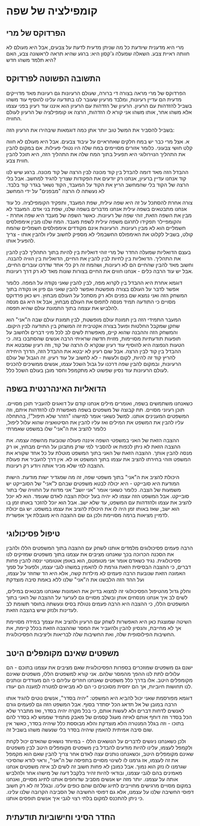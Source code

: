 # קומפילציה של שפה

## הפרדוקס של מרי

מרי היא מדענית שיודעת כל מה שניתן מדעית לדעת על צבעים, 
אבל היא מעולם לא חוותה ראיית צבע. השאלה שמעלה ג'קסון היא: 
ברגע שהיא תראה לראשונה צבע, האם היא תלמד משהו חדש?

## התשובה הפשוטה לפרדוקס

הפרדוקס של מרי מראה בצורה די ברורה, שעולם הרעיונות
גם רעיונות מאד מדוייקים מדעית הם עדיין רעיונות, ומלבד
מרעיון שעובר לנו בתודעה עלינו להוסיף עוד משהו בשביל להזדהות 
עם הרעיון. הרעיון של הזדהות עם הרעיון הוא איננו עוד 
רעיון בפני עצמו אלא משהו אחר, אותו משהו אני קורא לו הזדהות, הרצה או קומפילציה 
של הרעיון לעולם החוויה. 

בשביל להסביר את המשל טוב יותר אתן כמה דוגמאות שיבהירו את הרעיון הזה: 

א. אצל מרי כבר יש במח חלקים שאחראיים על עיבוד צבעים. אבל היא מעולם לא חווה קלט חושי 
צבעוני. כלומר אזורים מסויימים במח שלה היו נטולי פעילות. אם במקום להבין את התהליך הנוירולוגי
היא תפעיל בתוך המח שלה את התהליך הזה, היא תוכל להבין חווית צבע. 

ההבדל הזה מאד דומה להבדל בין קוד מכונה לבין הרצה של קוד מכונה. ברגע שיש לנו קוד
אנחנו עדיין ברעיון, אנחנו רק יודעים את הפקודות שצריך להגיד למחשב. אבל בלי הרצה של הקוד 
בלי שהמחשב הריץ את הקוד על המעבד, הקוד נשאר בגדר קוד בלבד. לא נעשתה לו הרצה "מבפנים" על ידי המחשב

צורה אחרת להסתכל על זה היא שפה עילית, שפת המעבד, ותפקיד הקומפילציה. כל עוד אנחנו מתבטאים בשפה עילית
אנחנו מדברים בשפה שלנו, שפת בני אדם. המעבד לא מבין את השפה הזאת, זוהי שפה של רעיונות. כאשר
השפה של מעבד היא שפה אחרת - והקומפיילר תפקידו לתרגם משפה עילית לשפת מעבד. המח שלנו מבין 
אימפולסים חשמליים הוא לא מבין רעיונות. הרעיונות אינם מקודדים אימפולסים חשמליים שהמח קולט, בשביל 
לקלוט את האימפולס החשבמלי לא מספיק לחשוב עליו ולהבין אותו - צריך להפעיל אותו.

בעצם הדואליות שמעלה החדר של מרי זוהי דואליות בין להיות בתוך התהליך לבין להבין את התהליך. הדואליות
בין לחיות לבין להבין את החיים, הדואליות בין הוויה להבנה. וחשוב מאד להבין שהחיים הם לא רעיונות, ושהמח זה רק 
כלי אחד שדרכו עוברים החיים, אבל יש עוד הרבה כלים - אנחנו חווים את החיים בצורות שונות מאד לא רק דרך רעיונות. 

דוגמא אחרת היא ההבדל בין לקרוא מפה, לבין להבין שאני נקודה על המפה. כלומר אפשר לדבר על העולם בצורה מופשטת ואפשר להבין
שאני גם פיון או נקודה בתוך המשחק הזה ואני נמצא שם בפנים ולא רק מסתכל על העולם מבחוץ. ויש כאן פרדוקס מסויים
כי התודעה תמיד מנסה לתפוס את העולם מבחוץ, אבל אז היא גם מנסה להלביש את עצמה בתוך התמונת עולם שהיא תפסה. 

המעבר התמידי הזה בין תמונת עולם מופשטת, לבין תמונת עולם שבה ה"אני" הוא שחקן שמקבל החלטות ופועל בצורה אקטיבית
זה המשחק בין התודעה לבין היקום. והמשחק הזה וההבנה שהוא קיים, מאפשרת לשים לב לכל מיני דברים ולחשוב על תופעות
תודעתיות מסויימות, מזוית חדשה שראיתי הרבה אנשים שהסתבכו בזה. כי הטעות הנפוצה היא להוסיף עוד רעיון שנקרא לו 
הרצה של קוד, וזה רעיון שמבטא את ההבדל בין קוד לבין הרצה. אבל שום רעיון לא יבטא את ההבדל הזה, הדרך היחידה להריץ 
קוד זה להיות, לקום ולעשות - לא לחשוב על עוד רעיון. זה הגבול של עולם הרעיונות, ובמקום להבין שפה דרכנו על גבול
השכל עצמו, אנשים ממשיכים להכניס לעולם הרעיונות עוד נסיון שפשוט לא מתקמפל וחסר מובן בעולם השכל כלל.

## הדואליות האינהרנטית בשפה

כשאנחנו משתמשים בשפה, ואומרים מילים אנחנו קודם על דואגים להעביר תוכן מסויים. תוכן רעיוני מסויים. 
תת קבוצה של משפטים בשפה מאפשרת לנו להזדהות איתם, וזה המשפטים המענינים אותנו. 
למשל כשאני אומר למישהו "הזהר שלא תיפול"!, בהתחלה עליו להבין את המשפט את המילים
ואז עליו להבין את הסיטואציה שהוא עלול ליפול, כלומר להציב את ה"אני" שלו במשפט שאמרתי

ההצבה הזאת של האני במשפטי השפה איננה פעולה שנובעת מהשפה עצמה. את ההצבה הזאת לא ניתן לכפות או להסביר למי שרק
מתבונן על החיים מבחוץ, או רק מנסה להבין אותך. ההצבה הזאת של האני בתוך המשפט מוטלת על כל אחד שקורא את המשפט
וזוהי בחירתו להציב את עצמו בתוך המשפט או לא. אין דרך להעביר את פעולת ההצבה למי שלא מכיר אותה ויודע רק רעיונות.

היכולת להציב את ה"אני" בתוך משפטי שפה, זה מה שמגדיר ישות מודעת. הישות המודעת היא סובייקט - היא יכולה לבטא משפטים 
שבהם ל"אני" של הסובייקט יש משמעות של הצבה. כלומר כשאני אומר "אני יושב" אני מדווח על החוויה שלי בתור סובייקט. אבל 
המשפט הזה עצמו לא יהיה בעל יכולת הצבה לאדם שעומד. הוא לא יוכל להציב את עצמו ולהזדהות עם המשפט, עד שלא ישב. אבל הוא יוכל
להזכר באותו זמן בו הוא ישב, שאז באותו זמן היה לו את היכולת להציב את עצמו במשפט. יש גם יכולת לדמיין מציאות ברמה מסויימת
ולכן גם שם ההצבה היא מוגבלת אך אפשרית. 

## טיפול פסיכולוגי

הרבה פעמים פסיכולוגים מלמדים אותנו לשחק עם ההצבה בתוך המשפטים הללו ולהבין את הסכנה הכרוכה בכך שאנחנו 
מציבים את עצמנו בתוך משפטים שמזיקים לנו פסיכולוגית. נגיד כשאדם אומר אני מטומטם, הוא באופן אוטומטי 
ינסה להבין פחות דברים, כי ההצבה הבסיסית הזאת גורמת לו להאמין במשהו לגבי עצמו, ולפעול על סמך האמונה הזאת שנובעת 
הרבה פעמים לא מילדות קשה, אלא היא הד שחוזר על עצמו, ועל ההד הזה הלבשנו את ה"אני" שלנו ללא באמת סיבה מוצדקת

וחלק גדול מהטיפול הפסיכולוגי זה למצוא בדיוק את האמונות שאנחנו מבטאים במילים, לשים לב איך אנחנו מנסחים אותן
ובשלב מסויים גם לערער על ההצבה של האני בתוך המשפטים הללו, כי ההצבה היא הרבה פעמים נטולת בסיס ונעשתה בחוסר תשומת לב 
לעדינות ולנזק שיש בהצבה הזאת. 

השיטה שמוצגת כאן היא האפשרות לשחק עם הרעיון ולהציב את עצמך במידה מסויימת אך לא מחייבת, והנסיון להבין 
ולהעביר את המסר שההצבה הזאת בכלל קיימת, את החשיבות הפילוסופית שלה, ואת החשיבות שלה לבריאות וליציבות הפסיכולוגית. 

## משפטים שאינם מקומפלים היטב

ישנם גם משפטים שמוזכרים בספרות הפסיכולוגית שאם מציבים את עצמנו בתוכם - הם עלולים לתת לנו ההפך מהמסר שלהם. 
אני קורא למשפטים הללו, משפטים שאינם מקומפלים היטב. אלו בדרך כלל משפטים שאנחנו חוזרים עליהם כי הם מעודדים
ונותנים לנו תחושות חיוביות, אך הם יחסית מסוכנים כי הם לא מביאים למטרה למענה הם יעודו. 

דוגמא מפורסמת שאני יכול להביא היא המשפט: "יהיה בסדר", אנשים נוטים להגיד אותו הרבה במובן של אל תדאג הכל
יסתדר בסוף. אבל המשפט הזה גם לפעמים גורם לאנשים לדחות דברים ולא לעשות אותם, כי בכל מקרה יהיה בסדר, ואז 
מתברר שלא הכל בסדר וזה דוחף אותם לאיזה מעגל קסמים של מאבק מתמיד שממש לא בסדר להם בתוכו - וזה בגלל המנטרה הלא 
מוצדקת והלא מבוססת כלל שיהיה בסדר, כאשר אין שום סיבה אמיתית להאמין שיהיה בסדר בלי שנעשה משהו בשביל זה. 

ולכן כשאנחנו ניגשים לדברים על הנושאים הללו - במיוחד נושאים שהאדם יכול לקחת ולקמפל לעצמו, עלינו להיות מודעים
להבדל בין משפטים מקומפלים היטב לבין משפטים שאינם מקומפלים היטב, וכשאנחנו נותנים עצה לאדם אחר צריך להבין שאם הוא 
מקמפל את זה לעצמו, אז גרמנו לו לשינוי מסויים בתפיסה של ה"אני", וראוי לודא שהסיכוי שגרמנו לו נזק הוא נמוך. אבל 
כמובן לא פחות חשוב זה לשים לב איזה משפטים אנחנו מאמינים בהם לגבי עצמנו, ובודאי להיות זהיר בלקבל דעה של מישהו אחר
ולהלביש אותה על עצמנו. יותר מזה יש אנשים מסביב שדוחפים אותנו לתיוג מסויים, ואנחנו במקום מסויים מרגישים מחוייבים
לתיוג שלהם שהם כופים עלינו. ובגלל זה לא רק חשוב דפוסי החשיבה שלנו על עצמנו, אלא גם דפוסי החשיבה של הסביבה הקרובה
שלנו עלינו. כי ניתן להתכנס למקום בלתי רצוי לגבי איך אנשים תופסים אותנו. 

## החדר הסיני וחישוביות תודעתית
